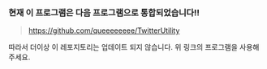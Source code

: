 ### 현재 이 프로그램은 다음 프로그램으로 통합되었습니다!! 

> https://github.com/queeeeeeee/TwitterUtility

따라서 더이상 이 레포지토리는 업데이트 되지 않습니다. 
위 링크의 프로그램을 사용해주세요. 



